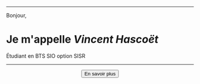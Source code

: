 ***
Bonjour,
# Je m'appelle _**Vincent Hascoët**_
Étudiant en BTS SIO option SISR
***
<div align="center"><button onclick="window.location.href='https://vhascoet-pro.github.io/portfolio-bts.github.io/about';">En savoir plus</button></div>
